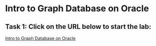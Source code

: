 # Intro to Graph Database on Oracle

## Task 1: Click on the URL below to start the lab:
<a href="https://apexapps.oracle.com/pls/apex/r/dbpm/livelabs/run-workshop?p210_wid=770&p210_wec=&session=101787845541565">Intro to Graph Database on Oracle</a>